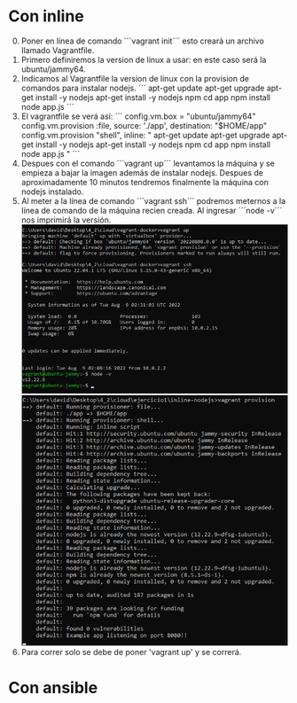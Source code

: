 # Con inline
0. Poner en línea de comando ´´´vagrant init´´´ esto creará un archivo llamado Vagrantfile.
1. Primero definiremos la version de linux a usar: en este caso será la ubuntu/jammy64.
2. Indicamos al Vagrantfile la version de linux con la provision de comandos para instalar nodejs.
´´´
apt-get update
apt-get upgrade
apt-get install -y nodejs 
apt-get install -y nodejs npm
cd app 
npm install
node app.js
´´´
3. El vagrantfile se verá así:
´´´
config.vm.box = "ubuntu/jammy64"
  config.vm.provision :file, source: './app', destination: "$HOME/app"
  config.vm.provision "shell",
    inline: "
    apt-get update
    apt-get upgrade
    apt-get install -y nodejs 
    apt-get install -y nodejs npm
    cd app 
    npm install
    node app.js
    "
´´´
4. Despues con el comando ´´´vagrant up´´´ levantamos la máquina y se empieza a bajar la imagen además de instalar nodejs. Despues de aproximadamente 10 minutos tendremos finalmente la máquina con nodejs instalado.
5. Al meter a la línea de comando ´´´vagrant ssh´´´ podremos meternos a la línea de comando de la máquina recien creada. Al ingresar ´´´node -v´´´ nos imprimirá la versión.
![confirmación de funcionamiento](./figs/20220808203134.png)
![app corriendo](./figs/20220808221706.png)
6. Para correr solo se debe de poner 'vagrant up' y se correrá.


# Con ansible
